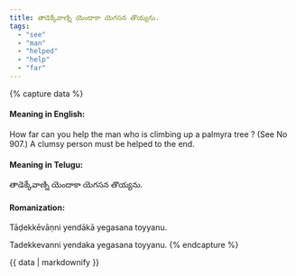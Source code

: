 ```yaml
---
title: తాడెక్కేవాణ్ని యెందాకా యెగసన తొయ్యను.
tags:
  - "see"
  - "man"
  - "helped"
  - "help"
  - "far"
---
```


{% capture data %}
#### Meaning in English:
How far can you help the man who is climbing up a palmyra tree ?
(See No 907.)
A clumsy person must be helped to the end.

#### Meaning in Telugu:
తాడెక్కేవాణ్ని యెందాకా యెగసన తొయ్యను.

#### Romanization:
Tāḍekkēvāṇni yendākā yegasana toyyanu.

Tadekkevanni yendaka yegasana toyyanu.
{% endcapture %}

{{ data | markdownify }}

